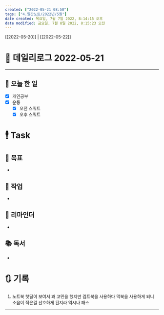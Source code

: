 ```yaml
---
created: ["2022-05-21 08:50"]
tags: ["4.일간노트/2022년/5월"]
date created: 목요일, 7월 7일 2022, 8:14:15 오후
date modified: 금요일, 7월 8일 2022, 8:15:23 오전
---
```


[[2022-05-20]] | [[2022-05-22]]

# 📅 데일리로그 2022-05-21

---
## 🔷 오늘 한 일
- [x] 개인공부
- [x] 운동
	- [x] 오전 스쿼트
	- [x] 오후 스쿼트

# 🕴 Task
## 🎯 목표
- 

## 🚀 작업
- 

## 📕 리마인더
- 

## 📚 독서
- 

# 🔃 기록
1.  노트북 핫딜이 보여서 꽤 고민을 했지만 겜트북을 사용하다 맥북을 사용하게 되니 소음이 적은걸 선호하게 된지라 역시나 패스
---
